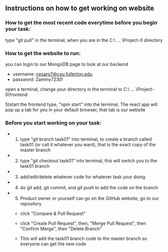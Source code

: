 
## Instructions on how to get working on website


### How to get the most recent code everytime before you begin your task:
type "git pull" in the terminal, when you are in the C:\ ... \Project-0 directory

### How to get the website to run:
you can login to our MongoDB page to look at our backend

- username: cesarg7@csu.fullerton.edu 
- password: Zammy7230!

open a terminal, change your directory in the terminal to C:\ ... \Project-0\frontend

5)start the frontend type, "npm start" into the terminal, The react app will pop up a tab for you in your default browser, that tab is our website


### Before you start working on your task:
- 1) type "git branch task01" into terminal, to create a branch called task01 (or call it whatever you want), that is the exact copy of the master branch

- 2) type "git checkout task01" into terminal, this will switch you to the task01 branch

- 3) add/edit/delete whatever code for whatever task your doing

- 4) do git add, git commit, and git push to add the code on the branch

- 5) Product owner or yourself can go on the GitHub website, go to our repository

    - click "Compare & Pull Request"

    - click "Create Pull Request", then, "Merge Pull Request", then "Confirm Merge", then "Delete Branch"

    - This will add the task01 branch code to the master branch so everyone can get the new code